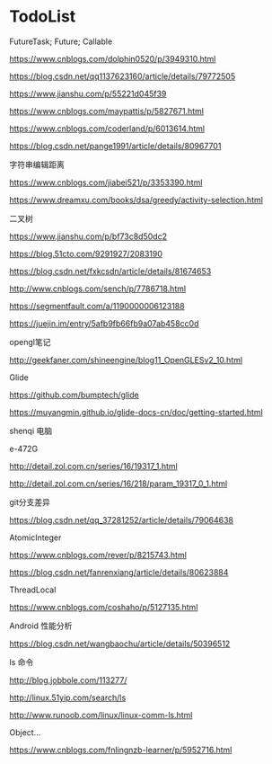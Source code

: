 # TodoList

FutureTask; Future; Callable

https://www.cnblogs.com/dolphin0520/p/3949310.html

https://blog.csdn.net/qq1137623160/article/details/79772505

https://www.jianshu.com/p/55221d045f39

https://www.cnblogs.com/maypattis/p/5827671.html

https://www.cnblogs.com/coderland/p/6013614.html

https://blog.csdn.net/pange1991/article/details/80967701

字符串编辑距离

https://www.cnblogs.com/jiabei521/p/3353390.html

https://www.dreamxu.com/books/dsa/greedy/activity-selection.html

二叉树

https://www.jianshu.com/p/bf73c8d50dc2

https://blog.51cto.com/9291927/2083190

https://blog.csdn.net/fxkcsdn/article/details/81674653

http://www.cnblogs.com/sench/p/7786718.html

https://segmentfault.com/a/1190000006123188

https://juejin.im/entry/5afb9fb66fb9a07ab458cc0d

opengl笔记

http://geekfaner.com/shineengine/blog11_OpenGLESv2_10.html


Glide

https://github.com/bumptech/glide

https://muyangmin.github.io/glide-docs-cn/doc/getting-started.html


shenqi 电脑

e-472G

http://detail.zol.com.cn/series/16/19317_1.html

http://detail.zol.com.cn/series/16/218/param_19317_0_1.html


git分支差异

https://blog.csdn.net/qq_37281252/article/details/79064638



AtomicInteger

https://www.cnblogs.com/rever/p/8215743.html

https://blog.csdn.net/fanrenxiang/article/details/80623884


ThreadLocal

https://www.cnblogs.com/coshaho/p/5127135.html


Android 性能分析

https://blog.csdn.net/wangbaochu/article/details/50396512


ls 命令

http://blog.jobbole.com/113277/

http://linux.51yip.com/search/ls

http://www.runoob.com/linux/linux-comm-ls.html


Object...

https://www.cnblogs.com/fnlingnzb-learner/p/5952716.html

